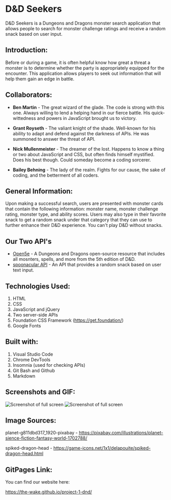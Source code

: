 # D&D Seekers
D&D Seekers is a Dungeons and Dragons monster search application that allows people to search for monster challenge ratings and receive a random snack based on user input.


## Introduction:
Before or during a game, it is often helpful know how great a threat a monster is to determine whether the party is appropriately equipped for the encounter. This application allows players to seek out information that will help them gain an edge in battle.


## Collaborators:
* **Ben Martin** - The great wizard of the glade. The code is strong with this one. Always willing to lend a helping hand in our fierce battle. His quick-wittedness and powers in JavaScript brought us to victory.

* **Grant Royseth** - The valiant knight of the shade. Well-known for his ability to adapt and defend against the darkness of APIs. He was summoned to answer the threat of API.

* **Nick Mullenmeister** - The dreamer of the lost. Happens to know a thing or two about JavaScript and CSS, but often finds himself mystified. Does his best though. Could someday become a coding sorcerer.

* **Bailey Behning** - The lady of the realm. Fights for our cause, the sake of coding, and the betterment of all coders.


## General Information:
 Upon making a successful search, users are presented with monster cards that contain the following information: monster name, monster challenge rating, monster type, and ability scores. Users may also type in their favorite snack to get a random snack under that category that they can use to further enhance their D&D experience. You can't play D&D without snacks.


 ## Our Two API's
* [Open5e](https://open5e.com) - A Dungeons and Dragons open-source resource that includes all mosnters, spells, and more from the 5th edition of D&D. 
* [spoonacular API](https://spoonacular.com/food-api) - An API that provides a random snack based on user text input.


## Technologies Used:
1. HTML
2. CSS
3. JavaScript and jQuery
4. Two server-side APIs
5. Foundation CSS Framework (https://get.foundation/)
6. Google Fonts


## Built with:
1. Visual Studio Code
2. Chrome DevTools
3. Insomnia (used for checking APIs)
4. Git Bash and Github
5. Markdown


## Screenshots and GIF:

![Screenshot of full screen]()
![Screenshot of full screen]()

## Image Sources:

planet-g811dbd317_1920-pixabay - https://pixabay.com/illustrations/planet-sience-fiction-fantasy-world-1702788/

spiked-dragon-head - https://game-icons.net/1x1/delapouite/spiked-dragon-head.html


## GitPages Link:

You can find our website here:

https://the-wake.github.io/project-1-dnd/


